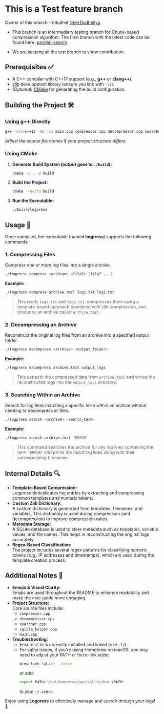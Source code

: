 # This is a Test feature branch

Owner of this branch - ndudhel [Neel Dudheliya](https://github.com/Neel317)

- This branch is an intermediary testing branch for Chunk-based compression algorithm. The final branch with the latest code can be found here. [parallel-search](https://github.com/tanay306/LogPress/tree/parallel-search)

- We are keeping all the test branch to show contribution.


## Prerequisites ✅
 
 - A C++ compiler with C++17 support (e.g., **g++** or **clang++**).
 - [zlib](https://zlib.net/) development library (ensure you link with `-lz`).
 - *(Optional)* [CMake](https://cmake.org/) for generating the build configuration.
 
 ## Building the Project 🛠️
 
 ### Using g++ Directly
 
 ```bash
 g++ -std=c++17 -O2 -lz main.cpp compressor.cpp decompressor.cpp searcher.cpp sqlite_helper.cpp -o logpress
 ```
 
 *Adjust the source file names if your project structure differs.*
 
 ### Using CMake
 
 1. **Generate Build System (output goes to `./build`):**
 
    ```bash
    cmake -S . -B build
    ```
 
 2. **Build the Project:**
 
    ```bash
    cmake --build build
    ```
 
 3. **Run the Executable:**
 
    ```bash
    ./build/logpress
    ```
 
 ## Usage 📖
 
 Once compiled, the executable (named **logpress**) supports the following commands:
 
 ### 1. Compressing Files
 
 Compress one or more log files into a single archive.
 
 ```bash
 ./logpress compress <archive> <file1> [file2 ...]
 ```
 
 **Example:**
 
 ```bash
 ./logpress compress archive.tmzl log1.txt log2.txt
 ```
 
 > This reads `log1.txt` and `log2.txt`, compresses them using a template-based approach combined with zlib compression, and produces an archive called `archive.tmzl`.
 
 ### 2. Decompressing an Archive
 
 Reconstruct the original log files from an archive into a specified output folder.
 
 ```bash
 ./logpress decompress <archive> <output_folder>
 ```
 
 **Example:**
 
 ```bash
 ./logpress decompress archive.tmzl output_logs
 ```
 
 > This extracts the compressed data from `archive.tmzl` and writes the reconstructed logs into the `output_logs` directory.
 
 ### 3. Searching Within an Archive
 
 Search for log lines matching a specific term within an archive without needing to decompress all files.
 
 ```bash
 ./logpress search <archive> <search_term>
 ```
 
 **Example:**
 
 ```bash
 ./logpress search archive.tmzl "ERROR"
 ```
 
 > This command searches the archive for any log lines containing the term `"ERROR"` and prints the matching lines along with their corresponding filenames.
 
 ## Internal Details 🔍
 
 - **Template-Based Compression:**  
   Logpress deduplicates log entries by extracting and compressing common templates and numeric tokens.  
 - **Custom Zlib Dictionary:**  
   A custom dictionary is generated from templates, filenames, and variables. This dictionary is used during compression (and decompression) to improve compression ratios.
 - **Metadata Storage:**  
   A SQLite database is used to store metadata such as templates, variable values, and file names. This helps in reconstructing the original logs accurately.
 - **Regex-Based Classification:**  
   The project includes several regex patterns for classifying numeric tokens (e.g., IP addresses and timestamps), which are used during the template creation process.
 
 ## Additional Notes 📝
 
 - **Emojis & Visual Clarity:**  
   Emojis are used throughout the README to enhance readability and make the user guide more engaging.
 - **Project Structure:**  
   Core source files include:
   - `compressor.cpp`
   - `decompressor.cpp`
   - `searcher.cpp`
   - `sqlite_helper.cpp`
   - `main.cpp`
 - **Troubleshooting:**  
   - Ensure `zlib` is correctly installed and linked (use `-lz`).
   - For sqlite issues, if you're using Homebrew on macOS, you may need to adjust your PATH or force-link sqlite:
     ```bash
     brew link sqlite --force
     ```
     or add:
     ```bash
     export PATH="/opt/homebrew/opt/sqlite/bin:$PATH"
     ```
     to your `~/.zshrc`.
 
 Enjoy using **Logpress** to effectively manage and search through your logs! 🎉